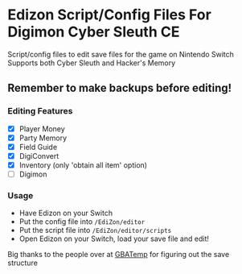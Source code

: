 # Edizon Script/Config Files For Digimon Cyber Sleuth CE

Script/config files to edit save files for the game on Nintendo Switch
Supports both Cyber Sleuth and Hacker's Memory

## Remember to make backups before editing!

### Editing Features
- [x] Player Money
- [x] Party Memory
- [x] Field Guide
- [x] DigiConvert
- [x] Inventory (only 'obtain all item' option)
- [ ] Digimon

### Usage
* Have Edizon on your Switch
* Put the config file into `/EdiZon/editor`
* Put the script file into `/EdiZon/editor/scripts`
* Open Edizon on your Switch, load your save file and edit!

Big thanks to the people over at [GBATemp](https://gbatemp.net/threads/digimon-cyber-sleuth-complete-collection-save-editor.550647/) for figuring out the save structure